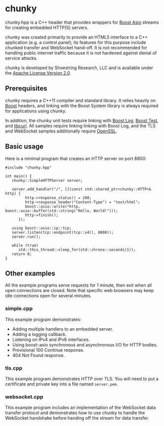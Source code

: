 # chunky
chunky.hpp is a C++ header that provides wrappers for [Boost
Asio](http://www.boost.org/doc/libs/1_59_0/doc/html/boost_asio.html)
streams for creating embedded HTTP(S) servers.

chunky was created primarily to provide an HTML5 interface to a C++
application (e.g. a control panel); its features for this purpose
include chunked transfer and WebSocket hand-off. It is not recommended
for handling public internet traffic because it is not hardened
against denial of service attacks.

chunky is developed by Shoestring Research, LLC and is available under
the [Apache License Version
2.0](http://www.apache.org/licenses/LICENSE-2.0).

## Prerequisites
chunky requires a C++11 compiler and standard library. It relies
heavily on [Boost](http://www.boost.org/) headers, and linking with
the Boost System library is always required for applications using
chunky.

In addition, the chunky unit tests require linking with
[Boost Log](http://www.boost.org/doc/libs/1_59_0/libs/log/doc/html/index.html),
[Boost Test](http://www.boost.org/doc/libs/1_59_0/libs/test/doc/html/index.html),
and [libcurl](http://curl.haxx.se/libcurl/). All samples require linking
linking with Boost Log, and the TLS and WebSocket samples additionally
require [OpenSSL](https://www.openssl.org/).

## Basic usage
Here is a minimal program that creates an HTTP server on port 8800:

    #include "chunky.hpp"

    int main() {
       chunky::SimpleHTTPServer server;

       server.add_handler("/", [](const std::shared_ptr<chunky::HTTP>& http) {
             http->response_status() = 200;
             http->response_header("Content-Type") = "text/html";
             boost::asio::write(*http, boost::asio::buffer(std::string("Hello, World!")));
             http->finish();
          });

       using boost::asio::ip::tcp;
       server.listen(tcp::endpoint(tcp::v4(), 8800));
       server.run();

       while (true)
          std::this_thread::sleep_for(std::chrono::seconds(1));
       return 0;
    }

## Other examples
All the example programs serve requests for 1 minute, then exit when
all open connections are closed. Note that specific web browsers may
keep idle connections open for several minutes.

### simple.cpp
This example program demonstrates:

* Adding multiple handlers to an embedded server.
* Adding a logging callback.
* Listening on IPv4 and IPv6 interfaces.
* Using boost::asio synchronous and asynchronous I/O for HTTP bodies.
* Provisional 100 Continue response.
* 404 Not Found response.

### tls.cpp
This example program demonstrates HTTP over TLS. You will need to
put a certificate and private key into a file named `server.pem`.

### websocket.cpp
This example program includes an implementation of the WebSocket data
transfer protocol and demonstrates how to use chunky to handle the
WebSocket handshake before handing off the stream for data transfer.

